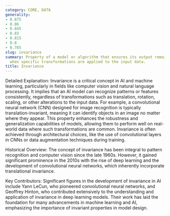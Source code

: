 ```yaml
---
category: CORE, DATA
generality:
- 0.875
- 0.86
- 0.845
- 0.83
- 0.815
- 0.8
- 0.785
slug: invariance
summary: Property of a model or algorithm that ensures its output remains unchanged
  when specific transformations are applied to the input data.
title: Invariance
---
```


Detailed Explanation:
Invariance is a critical concept in AI and machine learning, particularly in fields like computer vision and natural language processing. It implies that an AI model can recognize patterns or features consistently, regardless of transformations such as translation, rotation, scaling, or other alterations to the input data. For example, a convolutional neural network (CNN) designed for image recognition is typically translation-invariant, meaning it can identify objects in an image no matter where they appear. This property enhances the robustness and generalization capabilities of models, allowing them to perform well on real-world data where such transformations are common. Invariance is often achieved through architectural choices, like the use of convolutional layers in CNNs or data augmentation techniques during training.

Historical Overview:
The concept of invariance has been integral to pattern recognition and computer vision since the late 1960s. However, it gained significant prominence in the 2010s with the rise of deep learning and the development of convolutional neural networks, which inherently incorporate translational invariance.

Key Contributors:
Significant figures in the development of invariance in AI include Yann LeCun, who pioneered convolutional neural networks, and Geoffrey Hinton, who contributed extensively to the understanding and application of invariance in deep learning models. Their work has laid the foundation for many advancements in machine learning and AI, emphasizing the importance of invariant properties in model design.